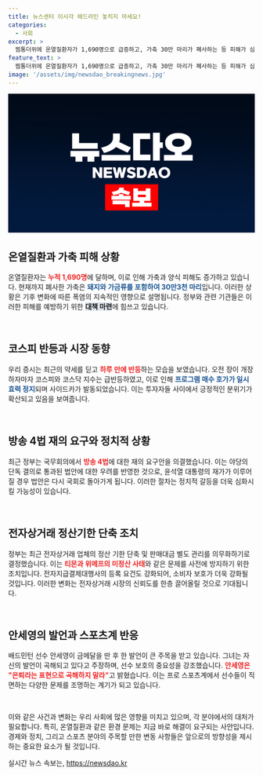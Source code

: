 ```yaml
---
title: 뉴스센터 이시각 헤드라인 놓치지 마세요!
categories:
  - 사회
excerpt: >
  찜통더위에 온열질환자가 1,690명으로 급증하고, 가축 30만 마리가 폐사하는 등 피해가 심각해지고 있습니다. 인명과 생태계의 위기가 가시화되는 상황을 주목하세요!
feature_text: >
  찜통더위에 온열질환자가 1,690명으로 급증하고, 가축 30만 마리가 폐사하는 등 피해가 심각해지고 있습니다. 인명과 생태계의 위기가 가시화되는 상황을 주목하세요!
image: '/assets/img/newsdao_breakingnews.jpg'
---
```


<p><img src="/assets/img/newsdao_breakingnews.jpg" alt="cryptoinkorea 속보" /></p>

<h2 data-ke-size="size26">온열질환과 가축 피해 상황</h2>

<p>온열질환자는 <b><span style="color: #ee2323;">누적 1,690명</span></b>에 달하며, 이로 인해 가축과 양식 피해도 증가하고 있습니다. 현재까지 폐사한 가축은 <b><span style="color: #1a5490;">돼지와 가금류를 포함하여 30만3천 마리</span></b>입니다. 이러한 상황은 기후 변화에 따른 폭염의 지속적인 영향으로 설명됩니다. 정부와 관련 기관들은 이러한 피해를 예방하기 위한 <b><span style="background-color: #21538527;">대책 마련</span></b>에 힘쓰고 있습니다.</p>

<p data-ke-size="size16">&nbsp;</p>

<h2 data-ke-size="size26">코스피 반등과 시장 동향</h2>

<p>우리 증시는 최근의 약세를 딛고 <b><span style="color: #ee2323;">하루 만에 반등</span></b>하는 모습을 보였습니다. 오전 장이 개장하자마자 코스피와 코스닥 지수는 급반등하였고, 이로 인해 <b><span style="color: #1a5490;">프로그램 매수 호가가 일시효력 정지</span></b>되며 사이드카가 발동되었습니다. 이는 투자자들 사이에서 긍정적인 분위기가 확산되고 있음을 보여줍니다.</p>

<p data-ke-size="size16">&nbsp;</p>

<h2 data-ke-size="size26">방송 4법 재의 요구와 정치적 상황</h2>

<p>최근 정부는 국무회의에서 <b><span style="color: #ee2323;">방송 4법</span></b>에 대한 재의 요구안을 의결했습니다. 이는 야당의 단독 결의로 통과된 법안에 대한 우려를 반영한 것으로, 윤석열 대통령의 재가가 이루어질 경우 법안은 다시 국회로 돌아가게 됩니다. 이러한 절차는 정치적 갈등을 더욱 심화시킬 가능성이 있습니다.</p>

<p data-ke-size="size16">&nbsp;</p>

<h2 data-ke-size="size26">전자상거래 정산기한 단축 조치</h2>

<p>정부는 최근 전자상거래 업체의 정산 기한 단축 및 판매대금 별도 관리를 의무화하기로 결정했습니다. 이는 <b><span style="color: #ee2323;">티몬과 위메프의 미정산 사태</span></b>와 같은 문제를 사전에 방지하기 위한 조치입니다. 전자지급결제대행사의 등록 요건도 강화되어, 소비자 보호가 더욱 강화될 것입니다. 이러한 변화는 전자상거래 시장의 신뢰도를 한층 끌어올릴 것으로 기대됩니다.</p>

<p data-ke-size="size16">&nbsp;</p>

<h2 data-ke-size="size26">안세영의 발언과 스포츠계 반응</h2>

<p>배드민턴 선수 안세영이 금메달을 딴 후 한 발언이 큰 주목을 받고 있습니다. 그녀는 자신의 발언이 곡해되고 있다고 주장하며, 선수 보호의 중요성을 강조했습니다. <b><span style="color: #ee2323;">안세영은 "은퇴라는 표현으로 곡해하지 말라"</span></b>고 밝혔습니다. 이는 프로 스포츠계에서 선수들이 직면하는 다양한 문제를 조명하는 계기가 되고 있습니다.</p>

<p data-ke-size="size16">&nbsp;</p>

<p>이와 같은 사건과 변화는 우리 사회에 많은 영향을 미치고 있으며, 각 분야에서의 대처가 필요합니다. 특히, 온열질환과 같은 환경 문제는 지금 바로 해결이 요구되는 사안입니다. 경제와 정치, 그리고 스포츠 분야의 주목할 만한 변동 사항들은 앞으로의 방향성을 제시하는 중요한 요소가 될 것입니다. </p>
실시간 뉴스 속보는, <a href="https://newsdao.kr" rel="dofollow">https://newsdao.kr</a>


